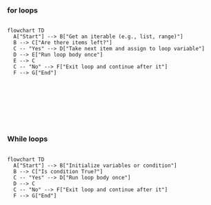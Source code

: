 
### for loops

```mermaid

flowchart TD
  A["Start"] --> B["Get an iterable (e.g., list, range)"]
  B --> C["Are there items left?"]
  C -- "Yes" --> D["Take next item and assign to loop variable"]
  D --> E["Run loop body once"]
  E --> C
  C -- "No" --> F["Exit loop and continue after it"]
  F --> G["End"]
  
```

<br>

<br>

<br>

<br>

<br>

### While loops

```mermaid

flowchart TD
  A["Start"] --> B["Initialize variables or condition"]
  B --> C["Is condition True?"]
  C -- "Yes" --> D["Run loop body once"]
  D --> C
  C -- "No" --> F["Exit loop and continue after it"]
  F --> G["End"]

```


